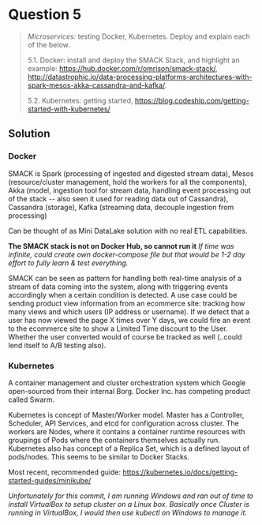 # Question 5
> *Microservices:* testing Docker, Kubernetes. Deploy and explain each of the below.
>
>   5.1. Docker: install and deploy the SMACK Stack, and highlight an example: <https://hub.docker.com/r/omrison/smack-stack/>, <http://datastrophic.io/data-processing-platforms-architectures-with-spark-mesos-akka-cassandra-and-kafka/>.
>
>   5.2. Kubernetes: getting started, <https://blog.codeship.com/getting-started-with-kubernetes/>

## Solution

### Docker

SMACK is Spark (processing of ingested and digested stream data), Mesos (resource/cluster management, hold the workers for all the components), Akka (model, ingestion tool for stream data, handling event processing out of the stack -- also seen it used for reading data out of Cassandra), Cassandra (storage), Kafka (streaming data, decouple ingestion from processing)

Can be thought of as Mini DataLake solution with no real ETL capabilities.

**The SMACK stack is not on Docker Hub, so cannot run it**
*If time was infinite, could create own docker-compose file but that would be 1-2 day effort to fully learn & test everything.*

SMACK can be seen as pattern for handling both real-time analysis of a stream of data coming into the system, along with triggering events accordingly when a certain condition is detected. A use case could be sending product view information from an ecommerce site: tracking how many views and which users (IP address or username). If we detect that a user has now viewed the page X times over Y days, we could fire an event to the ecommerce site to show a Limited Time discount to the User. Whether the user converted would of course be tracked as well (..could lend itself to A/B testing also).

### Kubernetes

A container management and cluster orchestration system which Google open-sourced from their internal Borg.
Docker Inc. has competing product called Swarm.

Kubernetes is concept of Master/Worker model. Master has a Controller, Scheduler, API Services, and etcd for configuration across cluster.
The workers are Nodes, where it contains a container runtime resources with groupings of Pods where the containers themselves actually run.
Kubernetes also has concept of a Replica Set, which is a defined layout of pods/nodes.  This seems to be similar to Docker Stacks.

Most recent, recommended guide: <https://kubernetes.io/docs/getting-started-guides/minikube/>

*Unfortunately for this commit, I am running Windows and ran out of time to install VirtualBox to setup cluster on a Linux box. Basically once Cluster is running in VirtualBox, I would then use kubectl on Windows to manage it.*
